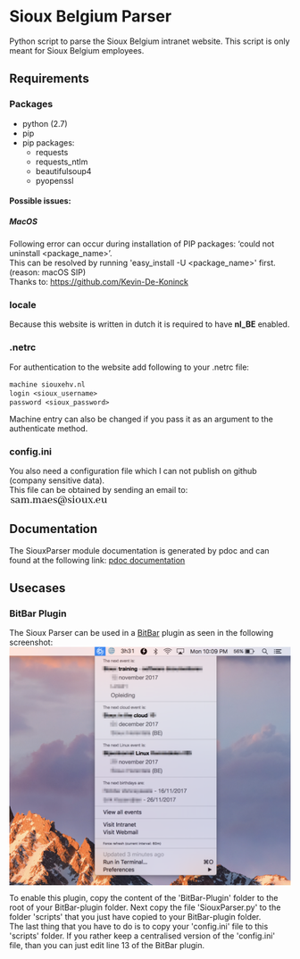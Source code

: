 # Sioux Belgium Parser
Python script to parse the Sioux Belgium intranet website.
This script is only meant for Sioux Belgium employees.

## Requirements

### Packages
- python (2.7)
- pip
- pip packages:
  - requests
  - requests_ntlm
  - beautifulsoup4
  - pyopenssl
#### Possible issues:
##### MacOS
Following error can occur during installation of PIP packages: ‘could not uninstall <package_name>’.<br />
This can be resolved by running 'easy_install -U <package_name>' first.<br />
(reason: macOS SIP)<br />
Thanks to: https://github.com/Kevin-De-Koninck

### locale
Because this website is written in dutch it is required to have <b>nl_BE</b> enabled.

### .netrc
For authentication to the website add following to your .netrc file:
```
machine siouxehv.nl
login <sioux_username>
password <sioux_password>
```
Machine entry can also be changed if you pass it as an argument to the authenticate method.

### config.ini
You also need a configuration file which I can not publish on github (company sensitive data). <br />
This file can be obtained by sending an email to: <br />
<img src="https://github.com/sammaes/SiouxBelgiumParser/blob/master/Readme_resources/adres.png?raw=true" style="vertical-align: middle;" />

## Documentation
The SiouxParser module documentation is generated by pdoc and can found at the following link:
<a href="https://sammaes.github.io/SiouxBelgiumParser/docs/SiouxParser.html">pdoc documentation</a>

## Usecases

### BitBar Plugin
The Sioux Parser can be used in a [BitBar](https://github.com/matryer/bitbar) plugin as seen in the following screenshot:
<img src="https://github.com/sammaes/SiouxBelgiumParser/blob/master/Readme_resources/bitbar.png?raw=true" style="vertical-align: middle;" />

To enable this plugin, copy the content of the 'BitBar-Plugin' folder to the root of your BitBar-plugin folder. Next copy the file 'SiouxParser.py' to the folder 'scripts' that you just have copied to your BitBar-plugin folder.  
The last thing that you have to do is to copy your 'config.ini' file to this 'scripts' folder. If you rather keep a centralised version of the 'config.ini' file, than you can just edit line 13 of the BitBar plugin.
